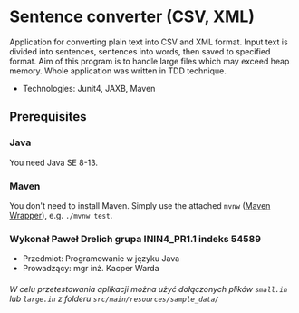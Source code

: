 # Sentence converter (CSV, XML)

Application for converting plain text into CSV and XML format. Input text is divided into sentences, sentences into
words, then saved to specified format. Aim of this program is to handle large files which may exceed heap memory. Whole
application was written in TDD technique.

* Technologies: Junit4, JAXB, Maven

## Prerequisites

### Java

You need Java SE 8-13.

### Maven

You don't need to install Maven. Simply use the attached `mvnw` ([Maven Wrapper]), e.g. `./mvnw test`.

[Maven Wrapper]: https://github.com/takari/maven-wrapper

### Wykonał Paweł Drelich grupa ININ4_PR1.1 indeks 54589

* Przedmiot: Programowanie w języku Java
* Prowadzący: mgr inż. Kacper Warda

###### W celu przetestowania aplikacji można użyć dołączonych plików `small.in` lub `large.in` z folderu `src/main/resources/sample_data/`